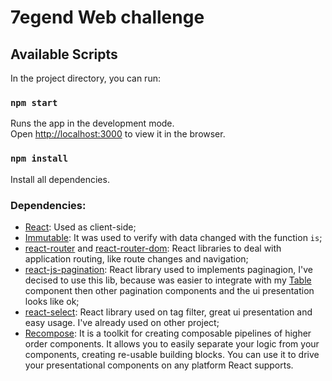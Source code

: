 # 7egend Web challenge

## Available Scripts

In the project directory, you can run:

### `npm start`

Runs the app in the development mode.<br>
Open [http://localhost:3000](http://localhost:3000) to view it in the browser.

### `npm install`

Install all dependencies.

### Dependencies:

- [React](https://reactjs.org/): Used as client-side;
- [Immutable](https://facebook.github.io/immutable-js/): It was used to verify with data changed with the function `is`;
- [react-router](https://reacttraining.com/react-router/) and [react-router-dom](https://github.com/ReactTraining/react-router/tree/master/packages/react-router-dom): React libraries to deal with application routing, like route changes and navigation;
- [react-js-pagination](https://github.com/vayser/react-js-pagination): React library used to implements paginagion, I've decised to use this lib, because was easier to integrate with my [Table](https://github.com/leandher/rc-makeup-api/blob/master/src/components/Table/Table.js) component then other pagination components and the ui presentation looks like ok;
- [react-select](https://github.com/jedwatson/react-select): React library used on tag filter, great ui presentation and easy usage. I've already used on other project;
- [Recompose](https://github.com/acdlite/recompose): It is a toolkit for creating composable pipelines of higher order components. It allows you to easily separate your logic from your components, creating re-usable building blocks. You can use it to drive your presentational components on any platform React supports.
